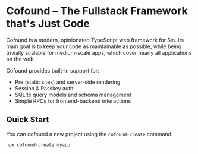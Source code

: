 # Cofound – The Fullstack Framework that's Just Code

Cofound is a modern, opinionated TypeScript web framework for Sin. Its main goal is to keep your code as maintainable as possible, while being trivially scalable for medium-scale apps, which cover nearly all applications on the web.

Cofound provides built-in support for:

- Pre (static sites) and server-side rendering
- Session & Passkey auth
- SQLite query models and schema management
- Simple RPCs for frontend-backend interactions

## Quick Start

You can cofound a new project using the `cofound-create` command:

```bash
npx cofound-create myapp
```
